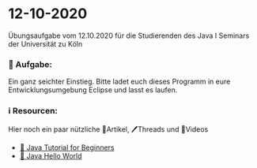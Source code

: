# 12-10-2020

Übungsaufgabe vom 12.10.2020 für die Studierenden des Java I Seminars der Universität zu Köln


### 📝 Aufgabe:

Ein ganz seichter Einstieg. Bitte ladet euch dieses Programm in eure Entwicklungsumgebung Eclipse und lasst es laufen.

### ℹ️ Resourcen:
Hier noch ein paar nützliche 📃Artikel, 🖊️Threads und 🎥Videos

- [🎥 Java Tutorial for Beginners ](https://www.youtube.com/watch?v=eIrMbAQSU34&t=1076s&ab_channel=ProgrammingwithMosh)
- [📃 Java Hello World](https://www.programiz.com/java-programming/hello-world)

